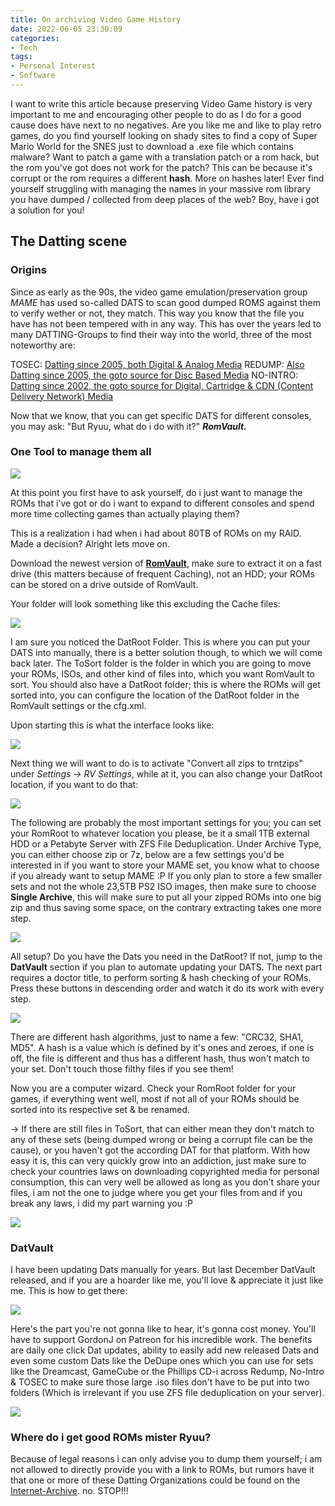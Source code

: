 ```yaml
---
title: On archiving Video Game History
date: 2022-06-05 23:30:09
categories:
- Tech
tags:
- Personal Interest
- Software
---
```

I want to write this article because preserving Video Game history is very important to me and encouraging other people to do as I do for a good cause does have next to no negatives. Are you like me and like to play retro games, do you find yourself looking on shady sites to find a copy of Super Mario World for the SNES just to download a .exe file which contains malware? Want to patch a game with a translation patch or a rom hack, but the rom you've got does not work for the patch? This can be because it's corrupt or the rom requires a different **hash**. More on hashes later! Ever find yourself struggling with managing the names in your massive rom library you have dumped / collected from deep places of the web? Boy, have i got a solution for you!

## The Datting scene

### Origins

Since as early as the 90s, the video game emulation/preservation group *MAME* has used so-called DATS to scan good dumped ROMS against them to verify wether or not, they match. This way you know that the file you have has not been tempered with in any way. This has over the years led to many DATTING-Groups to find their way into the world, three of the most noteworthy are:

TOSEC: [Datting since 2005, both Digital & Analog Media](https://www.tosecdev.org/)
REDUMP: [Also Datting since 2005, the goto source for Disc Based Media](http://redump.org/)
NO-INTRO: [Datting since 2002, the goto source for Digital, Cartridge & CDN (Content Delivery Network) Media](https://datomatic.no-intro.org/)

Now that we know, that you can get specific DATS for different consoles, you may ask: "But Ryuu, what do i do with it?" _**RomVault.**_

### One Tool to manage them all

![](/assets/05-06-22/romvault.png)

At this point you first have to ask yourself, do i just want to manage the ROMs that i've got or do i want to expand to different consoles and spend more time collecting games than actually playing them?

This is a realization i had when i had about 80TB of ROMs on my RAID. Made a decision? Alright lets move on.

Download the newest version of [**RomVault**](https://romvault.com/), make sure to extract it on a fast drive (this matters because of frequent Caching), not an HDD; your ROMs can be stored on a drive outside of RomVault.

Your folder will look something like this excluding the Cache files:

![](/assets/05-06-22/romvault-structure.png)

I am sure you noticed the DatRoot Folder. This is where you can put your DATS into manually, there is a better solution though, to which we will come back later.
The ToSort folder is the folder in which you are going to move your ROMs, ISOs, and other kind of files into, which you want RomVault to sort.
You should also have a DatRoot folder; this is where the ROMs will get sorted into, you can configure the location of the DatRoot folder in the RomVault settings or the cfg.xml.

Upon starting this is what the interface looks like:

![](/assets/05-06-22/romvault-interface.png)

Next thing we will want to do is to activate "Convert all zips to trntzips" under *Settings -> RV Settings*, while at it, you can also change your DatRoot location, if you want to do that:

![](/assets/05-06-22/romvault-rvsettings.png)

The following are probably the most important settings for you; you can set your RomRoot to whatever location you please, be it a small 1TB external HDD or a Petabyte Server with ZFS File Deduplication. Under Archive Type, you can either choose zip or 7z, below are a few settings you'd be interested in if you want to store your MAME set, you know what to choose if you already want to setup MAME :P
If you only plan to store a few smaller sets and not the whole 23,5TB PS2 ISO images, then make sure to choose **Single Archive**, this will make sure to put all your zipped ROMs into one big zip and thus saving some space, on the contrary extracting takes one more step.

![](/assets/05-06-22/romvault-directory-settings.png)

All setup? Do you have the Dats you need in the DatRoot? If not, jump to the **DatVault** section if you plan to automate updating your DATS.
The next part requires a doctor title, to perform sorting & hash checking of your ROMs. Press these buttons in descending order and watch it do its work with every step.

![](/assets/05-06-22/romvault-steps.png)

There are different hash algorithms, just to name a few: "CRC32, SHA1, MD5". A hash is a value which is defined by it's ones and zeroes, if one is off, the file is different and thus has a different hash, thus won't match to your set. Don't touch those filthy files if you see them!

Now you are a computer wizard. Check your RomRoot folder for your games, if everything went well, most if not all of your ROMs should be sorted into its respective set & be renamed.

-> If there are still files in ToSort, that can either mean they don't match to any of these sets (being dumped wrong or being a corrupt file can be the cause), or you haven't got the according DAT for that platform. With how easy it is, this can very quickly grow into an addiction, just make sure to check your countries laws on downloading copyrighted media for personal consumption, this can very well be allowed as long as you don't share your files, i am not the one to judge where you get your files from and if you break any laws, i did my part warning you :P

![](/assets/05-06-22/romvault-datahell.png)

### DatVault

I have been updating Dats manually for years. But last December DatVault released, and if you are a hoarder like me, you'll love & appreciate it just like me. This is how to get there:

![](/assets/05-06-22/romvault-datvault.png)

Here's the part you're not gonna like to hear, it's gonna cost money. You'll have to support GordonJ on Patreon for his incredible work.
The benefits are daily one click Dat updates, ability to easily add new released Dats and even some custom Dats like the DeDupe ones which you can use for sets like the Dreamcast, GameCube or the Phillips CD-i across Redump, No-Intro & TOSEC to make sure those large .iso files don't have to be put into two folders (Which is irrelevant if you use ZFS file deduplication on your server).

![](/assets/05-06-22/romvault-datvault-interface.png)

### Where do i get good ROMs mister Ryuu?

Because of legal reasons i can only advise you to dump them yourself; i am not allowed to directly provide you with a link to ROMs, but rumors have it that one or more of these Datting Organizations could be found on the [Internet-Archive](https://archive.org/details/software). no. STOP!!!

